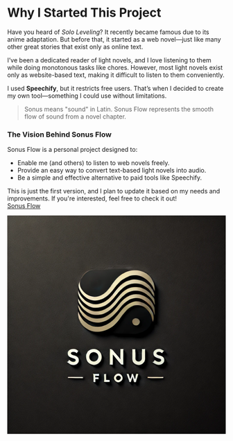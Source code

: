 # Why I Started This Project

Have you heard of *Solo Leveling*? It recently became famous due to its anime adaptation. But before that, it started as a web novel—just like many other great stories that exist only as online text.  

I’ve been a dedicated reader of light novels, and I love listening to them while doing monotonous tasks like chores. However, most light novels exist only as website-based text, making it difficult to listen to them conveniently.  

I used **Speechify**, but it restricts free users. That’s when I decided to create my own tool—something I could use without limitations.  

> Sonus means "sound" in Latin. Sonus Flow represents the smooth flow of sound from a novel chapter.

### **The Vision Behind Sonus Flow**  
Sonus Flow is a personal project designed to:   
- Enable me (and others) to listen to web novels freely.  
- Provide an easy way to convert text-based light novels into audio.  
- Be a simple and effective alternative to paid tools like Speechify.  

This is just the first version, and I plan to update it based on my needs and improvements. If you're interested, feel free to check it out!  
[Sonus Flow](https://sonus-flow-btyqk5uzaxjkwowbzrmp9h.streamlit.app/)

![Logo](logo.webp)
